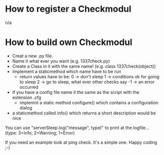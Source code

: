 How to register a Checkmodul
============================
n/a

How to build own Checkmodul
===========================
-	Creat a new .py file.
-	Name it what ever you want (e.g. 1337check.py)
-	Create a Class in it with the same name! (e.g. class 1337check(object))
-	Implement a staticmethod which name have to be run
	-	return values have to be:
		0 -> don't sleep
		1 -> conditions ok for going to sleep
		2 -> go to sleep, what ever other checks say
		-1 -> an error occurred
-	if you have a config file name it the same as the script with the extension .cfg
	-	implemnt a static method configure() which contains a configuration dialog
-	a staticmethod called info() which returns a short description would be nice
	
You can use "serverSleep.log("message", type)" to print at the logfile... (type: 3=Info; 2=Warning; 1=Error)
	
If you need an example look at ping check. It's a simple one.
Happy coding ;-)